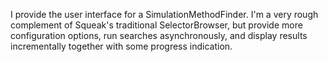 I provide the user interface for a SimulationMethodFinder. I'm a very rough complement of Squeak's traditional SelectorBrowser, but provide more configuration options, run searches asynchronously, and display results incrementally together with some progress indication.